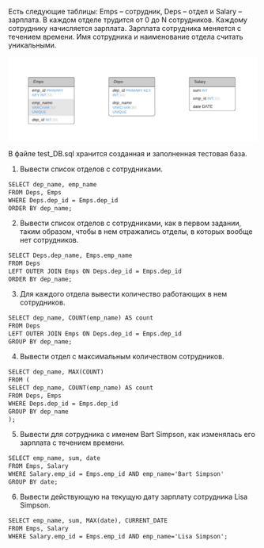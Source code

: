 Есть следующие таблицы: Emps – сотрудник, Deps – отдел и Salary – зарплата. В каждом отделе трудится от 0 до N сотрудников. Каждому сотруднику начисляется зарплата. Зарплата сотрудника меняется с течением времени. Имя сотрудника и наименование отдела считать уникальными.

![alt text](https://raw.githubusercontent.com/artivnv/test_sql/master/ER.png)


В файле test_DB.sql хранится созданная и заполненная тестовая база.


1.	Вывести список отделов с сотрудниками.
```
SELECT dep_name, emp_name
FROM Deps, Emps
WHERE Deps.dep_id = Emps.dep_id
ORDER BY dep_name;
```
2.	Вывести список отделов с сотрудниками, как в первом задании, таким образом, чтобы в нем отражались отделы, в которых вообще нет сотрудников.
```
SELECT Deps.dep_name, Emps.emp_name
FROM Deps
LEFT OUTER JOIN Emps ON Deps.dep_id = Emps.dep_id
ORDER BY dep_name;
```
3. Для каждого отдела вывести количество работающих в нем сотрудников.
```
SELECT dep_name, COUNT(emp_name) AS count
FROM Deps
LEFT OUTER JOIN Emps ON Deps.dep_id = Emps.dep_id
GROUP BY dep_name;
```
4.	Вывести отдел с максимальным количеством сотрудников.
```
SELECT dep_name, MAX(COUNT)
FROM (
SELECT dep_name, COUNT(emp_name) AS count
FROM Deps, Emps
WHERE Deps.dep_id = Emps.dep_id
GROUP BY dep_name
);
```
5.	Вывести для сотрудника с именем Bart Simpson, как изменялась его зарплата с течением времени.
```
SELECT emp_name, sum, date
FROM Emps, Salary
WHERE Salary.emp_id = Emps.emp_id AND emp_name='Bart Simpson'
GROUP BY date;
```
6.	Вывести действующую на текущую дату зарплату сотрудника Lisa Simpson.
```
SELECT emp_name, sum, MAX(date), CURRENT_DATE
FROM Emps, Salary
WHERE Salary.emp_id = Emps.emp_id AND emp_name='Lisa Simpson';
```
